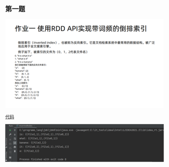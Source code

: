 ## 第一题
![作业要求](/images/04-spark/homework01.png)

[代码](/src/main/scala/com/zzkk/spark/homework01/InvertedIndex.scala)

![结果截图](/images/04-spark/1.png)
